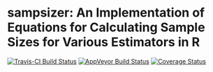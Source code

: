 <!-- README.md is generated from README.Rmd. Please edit that file -->
sampsizer: An Implementation of Equations for Calculating Sample Sizes for Various Estimators in R
==================================================================================================

[![Travis-CI Build
Status](https://travis-ci.org/ernestguevarra/sampsizer.svg?branch=master)](https://travis-ci.org/ernestguevarra/sampsizer)
[![AppVeyor Build
Status](https://ci.appveyor.com/api/projects/status/github/ernestguevarra/sampsizer?branch=master&svg=true)](https://ci.appveyor.com/project/ernestguevarra/sampsizer)
[![Coverage
Status](https://img.shields.io/codecov/c/github/ernestguevarra/sampsizer/master.svg)](https://codecov.io/github/ernestguevarra/sampsizer?branch=master)
